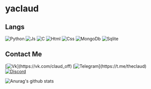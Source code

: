 # yaclaud

## Langs

![Python](https://img.shields.io/badge/Python-rgb(35,33,34)?style=for-the-badge&logo=Python)
![Js](https://img.shields.io/badge/JAVASCRIPT-rgb(35,33,34)?style=for-the-badge&logo=JavaScript)
![C](https://img.shields.io/badge/C-rgb(35,33,34)?style=for-the-badge&logo=C)
![Html](https://img.shields.io/badge/HTML-rgb(35,33,34)?style=for-the-badge&logo=HTML)
![Css](https://img.shields.io/badge/CSS-rgb(35,33,34)?style=for-the-badge&logo=CSS)
![MongoDb](https://img.shields.io/badge/MONGODB-rgb(35,33,34)?style=for-the-badge&logo=MONGODB)
![Sqlite](https://img.shields.io/badge/SQLITE-rgb(35,33,34)?style=for-the-badge&logo=SQLITE)




## Contact Me
[![Vk](https://img.shields.io/badge/VK-rgb(35,33,34)?style=for-the-badge&logo=Vk)](https://vk.com/claud_off)
[![Telegram](https://img.shields.io/badge/Telegram-rgb(35,33,34)?style=for-the-badge&logo=Telegram)](https://t.me/theclaud)
[![Discord](https://img.shields.io/discord/830886776541151303?color=rgb%2835%2C33%2C34%29&label=Discord&logo=Discord&logoColor=rgb%2835%2C33%2C34%29&style=for-the-badge)](https://discord.gg/yKcTqAjqK2)

![Anurag's github stats](https://github-readme-stats.vercel.app/api?username=yaclaud&count_private=false&show_icons=true&theme=dark)
